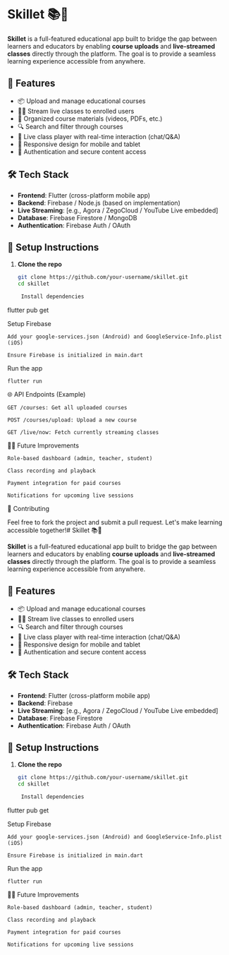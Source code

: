 # Skillet 📚🎥

**Skillet** is a full-featured educational app built to bridge the gap between learners and educators by enabling **course uploads** and **live-streamed classes** directly through the platform. The goal is to provide a seamless learning experience accessible from anywhere.

## 🚀 Features

- 📦 Upload and manage educational courses
- 🧑‍🏫 Stream live classes to enrolled users
- 📁 Organized course materials (videos, PDFs, etc.)
- 🔍 Search and filter through courses
- 🎥 Live class player with real-time interaction (chat/Q&A)
- 📱 Responsive design for mobile and tablet
- 🔐 Authentication and secure content access

## 🛠️ Tech Stack

- **Frontend**: Flutter (cross-platform mobile app)
- **Backend**: Firebase / Node.js (based on implementation)
- **Live Streaming**: [e.g., Agora / ZegoCloud / YouTube Live embedded]
- **Database**: Firebase Firestore / MongoDB
- **Authentication**: Firebase Auth / OAuth


## 🧪 Setup Instructions

1. **Clone the repo**
   ```bash
   git clone https://github.com/your-username/skillet.git
   cd skillet

    Install dependencies

flutter pub get

Setup Firebase

    Add your google-services.json (Android) and GoogleService-Info.plist (iOS)

    Ensure Firebase is initialized in main.dart

Run the app

    flutter run

🌐 API Endpoints (Example)

    GET /courses: Get all uploaded courses

    POST /courses/upload: Upload a new course

    GET /live/now: Fetch currently streaming classes

🙋‍♂️ Future Improvements

    Role-based dashboard (admin, teacher, student)

    Class recording and playback

    Payment integration for paid courses

    Notifications for upcoming live sessions

🤝 Contributing

Feel free to fork the project and submit a pull request. Let's make learning accessible together!# Skillet 📚🎥

**Skillet** is a full-featured educational app built to bridge the gap between learners and educators by enabling **course uploads** and **live-streamed classes** directly through the platform. The goal is to provide a seamless learning experience accessible from anywhere.

## 🚀 Features

- 📦 Upload and manage educational courses
- 🧑‍🏫 Stream live classes to enrolled users
- 🔍 Search and filter through courses
- 🎥 Live class player with real-time interaction (chat/Q&A)
- 📱 Responsive design for mobile and tablet
- 🔐 Authentication and secure content access

## 🛠️ Tech Stack

- **Frontend**: Flutter (cross-platform mobile app)
- **Backend**: Firebase
- **Live Streaming**: [e.g., Agora / ZegoCloud / YouTube Live embedded]
- **Database**: Firebase Firestore
- **Authentication**: Firebase Auth / OAuth



## 🧪 Setup Instructions

1. **Clone the repo**
   ```bash
   git clone https://github.com/your-username/skillet.git
   cd skillet

    Install dependencies

flutter pub get

Setup Firebase

    Add your google-services.json (Android) and GoogleService-Info.plist (iOS)

    Ensure Firebase is initialized in main.dart

Run the app

    flutter run

🙋‍♂️ Future Improvements

    Role-based dashboard (admin, teacher, student)

    Class recording and playback

    Payment integration for paid courses

    Notifications for upcoming live sessions
